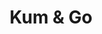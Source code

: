 ---
title: "Kum & Go"
url: /fayetteville/kum-and-go-west-martin-luther-king-junior-boulevard/
shop: convenience
---